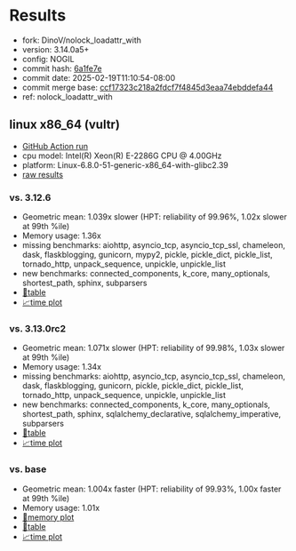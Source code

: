 # Results

- fork: DinoV/nolock_loadattr_with
- version: 3.14.0a5+
- config: NOGIL
- commit hash: [6a1fe7e](https://github.com/DinoV/cpython/commit/6a1fe7e)
- commit date: 2025-02-19T11:10:54-08:00
- commit merge base: [ccf17323c218a2fdcf7f4845d3eaa74ebddefa44](https://github.com/python/cpython/commit/ccf17323c218a2fdcf7f4845d3eaa74ebddefa44)
- ref: nolock_loadattr_with

## linux x86_64 (vultr)

- [GitHub Action run](https://github.com/facebookexperimental/free-threading-benchmarking/actions/runs/13427074180)
- cpu model: Intel(R) Xeon(R) E-2286G CPU @ 4.00GHz
- platform: Linux-6.8.0-51-generic-x86_64-with-glibc2.39
- [raw results](bm-20250219-vultr-x86_64-DinoV-nolock_loadattr_with-3.14.0a5%2B-6a1fe7e.json)

### vs. 3.12.6

- Geometric mean: 1.039x slower (HPT: reliability of 99.96%, 1.02x slower at 99th %ile)
- Memory usage: 1.36x
- missing benchmarks: aiohttp, asyncio_tcp, asyncio_tcp_ssl, chameleon, dask, flaskblogging, gunicorn, mypy2, pickle, pickle_dict, pickle_list, tornado_http, unpack_sequence, unpickle, unpickle_list
- new benchmarks: connected_components, k_core, many_optionals, shortest_path, sphinx, subparsers
- [📄table](bm-20250219-vultr-x86_64-DinoV-nolock_loadattr_with-3.14.0a5%2B-6a1fe7e-vs-3.12.6.md)
- [📈time plot](bm-20250219-vultr-x86_64-DinoV-nolock_loadattr_with-3.14.0a5%2B-6a1fe7e-vs-3.12.6.svg)

### vs. 3.13.0rc2

- Geometric mean: 1.071x slower (HPT: reliability of 99.98%, 1.03x slower at 99th %ile)
- Memory usage: 1.34x
- missing benchmarks: aiohttp, asyncio_tcp, asyncio_tcp_ssl, chameleon, dask, flaskblogging, gunicorn, pickle, pickle_dict, pickle_list, tornado_http, unpack_sequence, unpickle, unpickle_list
- new benchmarks: connected_components, k_core, many_optionals, shortest_path, sphinx, sqlalchemy_declarative, sqlalchemy_imperative, subparsers
- [📄table](bm-20250219-vultr-x86_64-DinoV-nolock_loadattr_with-3.14.0a5%2B-6a1fe7e-vs-3.13.0rc2.md)
- [📈time plot](bm-20250219-vultr-x86_64-DinoV-nolock_loadattr_with-3.14.0a5%2B-6a1fe7e-vs-3.13.0rc2.svg)

### vs. base

- Geometric mean: 1.004x faster (HPT: reliability of 99.93%, 1.00x faster at 99th %ile)
- Memory usage: 1.01x
- [🧠memory plot](bm-20250219-vultr-x86_64-DinoV-nolock_loadattr_with-3.14.0a5%2B-6a1fe7e-vs-base-mem.svg)
- [📄table](bm-20250219-vultr-x86_64-DinoV-nolock_loadattr_with-3.14.0a5%2B-6a1fe7e-vs-base.md)
- [📈time plot](bm-20250219-vultr-x86_64-DinoV-nolock_loadattr_with-3.14.0a5%2B-6a1fe7e-vs-base.svg)

